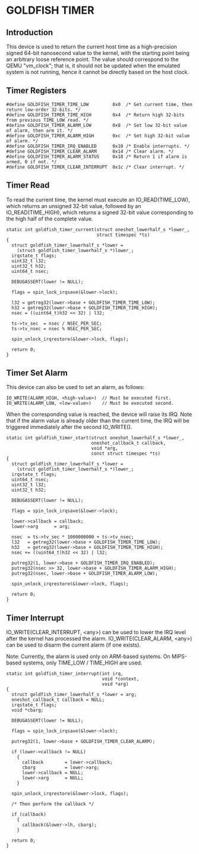 # GOLDFISH TIMER

## Introduction

This device is used to return the current host time as a high-precision
signed 64-bit nanosecond value to the kernel, with the starting point
being an arbitrary loose reference point. The value should correspond to
the QEMU "vm\_clock"; that is, it should not be updated when the
emulated system is not running, hence it cannot be directly based on the
host clock.

## Timer Registers

    #define GOLDFISH_TIMER_TIME_LOW         0x0  /* Get current time, then return low-order 32-bits. */
    #define GOLDFISH_TIMER_TIME_HIGH        0x4  /* Return high 32-bits from previous TIME_LOW read. */
    #define GOLDFISH_TIMER_ALARM_LOW        0x8  /* Set low 32-bit value of alarm, then arm it. */
    #define GOLDFISH_TIMER_ALARM_HIGH       0xc  /* Set high 32-bit value of alarm. */
    #define GOLDFISH_TIMER_IRQ_ENABLED      0x10 /* Enable interrupts. */
    #define GOLDFISH_TIMER_CLEAR_ALARM      0x14 /* Clear alarm. */
    #define GOLDFISH_TIMER_ALARM_STATUS     0x18 /* Return 1 if alarm is armed, 0 if not. */
    #define GOLDFISH_TIMER_CLEAR_INTERRUPT  0x1c /* Clear interrupt. */

## Timer Read

To read the current time, the kernel must execute an
IO\_READ(TIME\_LOW), which returns an unsigned 32-bit value, followed by
an IO\_READ(TIME\_HIGH), which returns a signed 32-bit value
corresponding to the high half of the complete value.

    static int goldfish_timer_current(struct oneshot_lowerhalf_s *lower_,
                                      struct timespec *ts)
    {
      struct goldfish_timer_lowerhalf_s *lower =
        (struct goldfish_timer_lowerhalf_s *)lower_;
      irqstate_t flags;
      uint32_t l32;
      uint32_t h32;
      uint64_t nsec;
    
      DEBUGASSERT(lower != NULL);
    
      flags = spin_lock_irqsave(&lower->lock);
    
      l32 = getreg32(lower->base + GOLDFISH_TIMER_TIME_LOW);
      h32 = getreg32(lower->base + GOLDFISH_TIMER_TIME_HIGH);
      nsec = ((uint64_t)h32 << 32) | l32;
    
      ts->tv_sec  = nsec / NSEC_PER_SEC;
      ts->tv_nsec = nsec % NSEC_PER_SEC;
    
      spin_unlock_irqrestore(&lower->lock, flags);
    
      return 0;
    }

## Timer Set Alarm

This device can also be used to set an alarm, as follows:

    IO_WRITE(ALARM_HIGH, <high-value>)  // Must be executed first.
    IO_WRITE(ALARM_LOW, <low-value>)    // Must be executed second.

When the corresponding value is reached, the device will raise its IRQ.
Note that if the alarm value is already older than the current time, the
IRQ will be triggered immediately after the second IO\_WRITE().

    static int goldfish_timer_start(struct oneshot_lowerhalf_s *lower_,
                                    oneshot_callback_t callback,
                                    void *arg,
                                    const struct timespec *ts)
    {
      struct goldfish_timer_lowerhalf_s *lower =
        (struct goldfish_timer_lowerhalf_s *)lower_;
      irqstate_t flags;
      uint64_t nsec;
      uint32_t l32;
      uint32_t h32;
    
      DEBUGASSERT(lower != NULL);
    
      flags = spin_lock_irqsave(&lower->lock);
    
      lower->callback = callback;
      lower->arg      = arg;
    
      nsec  = ts->tv_sec * 1000000000 + ts->tv_nsec;
      l32   = getreg32(lower->base + GOLDFISH_TIMER_TIME_LOW);
      h32   = getreg32(lower->base + GOLDFISH_TIMER_TIME_HIGH);
      nsec += ((uint64_t)h32 << 32) | l32;
    
      putreg32(1, lower->base + GOLDFISH_TIMER_IRQ_ENABLED);
      putreg32(nsec >> 32, lower->base + GOLDFISH_TIMER_ALARM_HIGH);
      putreg32(nsec, lower->base + GOLDFISH_TIMER_ALARM_LOW);
    
      spin_unlock_irqrestore(&lower->lock, flags);
    
      return 0;
    }

## Timer Interrupt

IO\_WRITE(CLEAR\_INTERRUPT, \<any\>) can be used to lower the IRQ level
after the kernel has processed the alarm. IO\_WRITE(CLEAR\_ALARM,
\<any\>) can be used to disarm the current alarm (if one exists).

Note: Currently, the alarm is used only on ARM-based systems. On
MIPS-based systems, only TIME\_LOW / TIME\_HIGH are used.

    static int goldfish_timer_interrupt(int irq,
                                        void *context,
                                        void *arg)
    {
      struct goldfish_timer_lowerhalf_s *lower = arg;
      oneshot_callback_t callback = NULL;
      irqstate_t flags;
      void *cbarg;
    
      DEBUGASSERT(lower != NULL);
    
      flags = spin_lock_irqsave(&lower->lock);
    
      putreg32(1, lower->base + GOLDFISH_TIMER_CLEAR_ALARM);
    
      if (lower->callback != NULL)
        {
          callback        = lower->callback;
          cbarg           = lower->arg;
          lower->callback = NULL;
          lower->arg      = NULL;
        }
    
      spin_unlock_irqrestore(&lower->lock, flags);
    
      /* Then perform the callback */
    
      if (callback)
        {
          callback(&lower->lh, cbarg);
        }
    
      return 0;
    }
